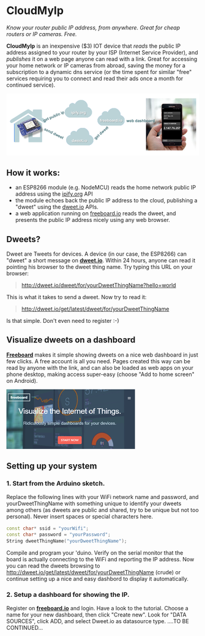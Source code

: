 # CloudMyIp
*Know your router public IP address, from anywhere. Great for cheap routers or IP cameras. Free.*

**CloudMyIp** is an inexpensive ($3) IOT device that _reads_ the public IP address assigned to your router by your ISP (Internet Service Provider), and _publishes_ it on a web page anyone can read with a link. 
Great for accessing your home network or IP cameras from abroad, saving the money for a subscription to a dynamic dns service (or the time spent for similar "free" services requiring you to connect and read their ads once a month for continued service).

![data flow](pictures/flow-web.png)

## How it works:
* an ESP8266 module (e.g. NodeMCU) reads the home network public IP address using the [ipify.org](http://ipify.org) API
* the module echoes back the public IP address to the cloud, publishing a "dweet" using the [dweet.io](http://dweet.io) APIs.
* a web application running on [freeboard.io](http://freeboard.io) reads the dweet, and presents the public IP address nicely  using any web browser. 

## Dweets?
Dweet are Tweets for devices. A device (in our case, the ESP8266) can "dweet" a short message on [__dweet.io__](https://dweet.io). Within 24 hours, anyone can read it pointing his browser to the dweet thing name. Try typing this URL on your browser:
> <http://dweet.io/dweet/for/yourDweetThingName?hello=world>

This is what it takes to send a dweet.
Now try to read it:
> <http://dweet.io/get/latest/dweet/for/yourDweetThingName>

Is that simple. Don't even need to register :-)

## Visualize dweets on a dashboard
[__Freeboard__](https://freeboard.io) makes it simple showing dweets on a nice web dashboard in just few clicks. A free account is all you need. Pages created this way can be read by anyone with the link, and can also be loaded as web apps on your phone desktop, making access super-easy (choose "Add to home screen" on Android).

![freeboard.io](pictures/freeboard.png) 

## Setting up your system
### 1. Start from the Arduino sketch.
Replace the following lines with your WiFi network name and password, and yourDweetThingName with something unique to identify your dweets among others (as dweets are public and shared, try to be unique but not too personal). Never insert spaces or special characters here.
```c++
const char* ssid = "yourWifi";
const char* password = "yourPassword";
String dweetThingName("yourDweetThingName");
```
Compile and program your 'duino. Verify on the serial monitor that the board is actually connecting to the WiFi and reporting the IP address. Now you can read the dweets browsing to  <http://dweet.io/get/latest/dweet/for/yourDweetThingName> (crude) or continue setting up a nice and easy dashbord to display it automatically.

### 2. Setup a dashboard for showing the IP.
Register on [__freeboard.io__](https://freeboard.io) and login. Have a look to the tutorial. Choose a name for your new dashboard, then click "Create new". Look for "DATA SOURCES", click ADD, and select Dweet.io as datasource type. ....TO BE CONTINUED...
